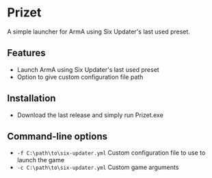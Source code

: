 Prizet
======

A simple launcher for ArmA using Six Updater's last used preset.


## Features
* Launch ArmA using Six Updater's last used preset
* Option to give custom configuration file path 

## Installation
* Download the last release and simply run Prizet.exe

## Command-line options
* ``` -f C:\path\to\six-updater.yml ``` Custom configuration file to use to launch the game
* ``` -c C:\path\to\six-updater.yml ``` Custom game arguments
